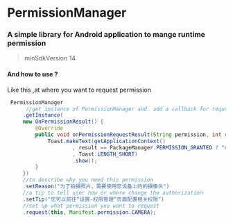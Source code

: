 # PermissionManager

### A simple library for Android application to mange runtime permission

> minSdkVersion 14

#### And how to use ?

Like this ,at where you want to request permission

```java
 PermissionManager
      //get instance of PermissionManager and  add a callback for request
     .getInstance(
     new OnPermissionResult() {
         @Override
         public void onPermissionRequestResult(String permission, int result) {
             Toast.makeText(getApplicationContext()
                     , result == PackageManager.PERMISSION_GRANTED ? "Granted" : "Denied"
                     , Toast.LENGTH_SHORT)
                     .show();
         }
     })
     //to describe why you need this permission
     .setReason("为了拍摄照片，需要使用您设备上的的摄像头")
     //a tip to tell user how or where change the authorization
     .setTip("您可以前往“设置-权限管理“页面配置相关权限")
     //set up what permission you want to request
     .request(this, Manifest.permission.CAMERA);
```